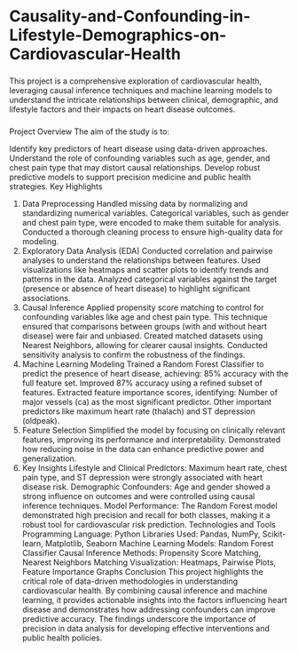 # Causality-and-Confounding-in-Lifestyle-Demographics-on-Cardiovascular-Health
###
This project is a comprehensive exploration of cardiovascular health, leveraging causal inference techniques and machine learning models to understand the intricate relationships between clinical, demographic, and lifestyle factors and their impacts on heart disease outcomes.
###
Project Overview
The aim of the study is to:

Identify key predictors of heart disease using data-driven approaches.
Understand the role of confounding variables such as age, gender, and chest pain type that may distort causal relationships.
Develop robust predictive models to support precision medicine and public health strategies.
Key Highlights
1. Data Preprocessing
Handled missing data by normalizing and standardizing numerical variables.
Categorical variables, such as gender and chest pain type, were encoded to make them suitable for analysis.
Conducted a thorough cleaning process to ensure high-quality data for modeling.
2. Exploratory Data Analysis (EDA)
Conducted correlation and pairwise analyses to understand the relationships between features.
Used visualizations like heatmaps and scatter plots to identify trends and patterns in the data.
Analyzed categorical variables against the target (presence or absence of heart disease) to highlight significant associations.
3. Causal Inference
Applied propensity score matching to control for confounding variables like age and chest pain type. This technique ensured that comparisons between groups (with and without heart disease) were fair and unbiased.
Created matched datasets using Nearest Neighbors, allowing for clearer causal insights.
Conducted sensitivity analysis to confirm the robustness of the findings.
4. Machine Learning Modeling
Trained a Random Forest Classifier to predict the presence of heart disease, achieving:
85% accuracy with the full feature set.
Improved 87% accuracy using a refined subset of features.
Extracted feature importance scores, identifying:
Number of major vessels (ca) as the most significant predictor.
Other important predictors like maximum heart rate (thalach) and ST depression (oldpeak).
5. Feature Selection
Simplified the model by focusing on clinically relevant features, improving its performance and interpretability.
Demonstrated how reducing noise in the data can enhance predictive power and generalization.
6. Key Insights
Lifestyle and Clinical Predictors: Maximum heart rate, chest pain type, and ST depression were strongly associated with heart disease risk.
Demographic Confounders: Age and gender showed a strong influence on outcomes and were controlled using causal inference techniques.
Model Performance: The Random Forest model demonstrated high precision and recall for both classes, making it a robust tool for cardiovascular risk prediction.
Technologies and Tools
Programming Language: Python
Libraries Used: Pandas, NumPy, Scikit-learn, Matplotlib, Seaborn
Machine Learning Models: Random Forest Classifier
Causal Inference Methods: Propensity Score Matching, Nearest Neighbors Matching
Visualization: Heatmaps, Pairwise Plots, Feature Importance Graphs
Conclusion
This project highlights the critical role of data-driven methodologies in understanding cardiovascular health. By combining causal inference and machine learning, it provides actionable insights into the factors influencing heart disease and demonstrates how addressing confounders can improve predictive accuracy. The findings underscore the importance of precision in data analysis for developing effective interventions and public health policies.
